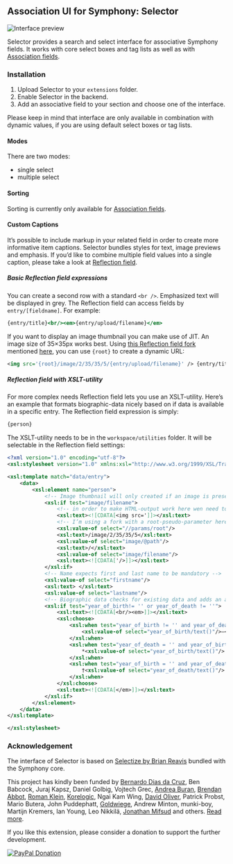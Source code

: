 ## Association UI for Symphony: Selector

![Interface preview](https://cloud.githubusercontent.com/assets/25466/3174581/3520a7de-ebf3-11e3-9907-a0e4b77fce0b.png)

Selector provides a search and select interface for associative Symphony fields. It works with core select boxes and tag lists as well as with [Association fields](https://github.com/symphonists/association_field).

### Installation

1. Upload Selector to your `extensions` folder.
2. Enable Selector in the backend.
3. Add an associative field to your section and choose one of the interface.

Please keep in mind that interface are only available in combination with dynamic values, if you are using default select boxes or tag lists.

#### Modes

There are two modes:

- single select
- multiple select

#### Sorting

Sorting is currently only available for [Association fields](https://github.com/symphonists/association_field).

#### Custom Captions

It’s possible to include markup in your related field in order to create more informative item captions. Selector bundles styles for text, image previews and emphasis. If you’d like to combine multiple field values into a single caption, please take a look at [Reflection field](https://github.com/symphonists/reflectionfield).

##### Basic Reflection field expressions

You can create a second row with a standard `<br />`. Emphasized text will be displayed in grey. The Reflection field can access fields by `entry/[fieldname]`. For example:

```xsl
{entry/title}<br/><em>{entry/upload/filename}</em>
```

If you want to display an image thumbnail you can make use of JIT. An image size of 35×35px works best. Using [this Reflection field fork](https://github.com/orchard-studio/reflectionfield/commit/55095a959edee25f6306718302404060dad58cb5) mentioned [here](http://www.getsymphony.com/discuss/thread/106489/4/#position-65), you can use `{root}` to create a dynamic URL:

```xml
<img src='{root}/image/2/35/35/5/{entry/upload/filename}' /> {entry/title}<br/><em>{entry/upload/filename}</em>
```

##### Reflection field with XSLT-utility

For more complex needs Reflection field lets you use an XSLT-utility. Here’s an example that formats biographic-data nicely based on if data is available in a specific entry. The Reflection field expression is simply:

```xml
{person}
```
    
The XSLT-utility needs to be in the `workspace/utilities` folder. It will be selectable in the Reflection field settings:

```xml
<?xml version="1.0" encoding="utf-8"?>
<xsl:stylesheet version="1.0" xmlns:xsl="http://www.w3.org/1999/XSL/Transform">

<xsl:template match="data/entry">
    <data>
        <xsl:element name="person">
            <!-- Image thumbnail will only created if an image is present in the current entry -->
            <xsl:if test="image/filename">
                <!-- in order to make HTML-output work here wen need to warp the code elements in CDATA tags (thanks John :) -->
                <xsl:text><![CDATA[<img src=']]></xsl:text>
                <!-- I’m using a fork with a root-pseudo-parameter here. See https://github.com/animaux/reflectionfield/commit/2d10a65c5f9d0ed59f8c211863808471b90a3376 -->
                <xsl:value-of select="//params/root"/>
                <xsl:text>/image/2/35/35/5</xsl:text>
                <xsl:value-of select="image/@path"/>
                <xsl:text>/</xsl:text>
                <xsl:value-of select="image/filename"/>
                <xsl:text><![CDATA['/>]]></xsl:text>
            </xsl:if>
            <!-- Name expects first and last name to be mandatory -->
            <xsl:value-of select="firstname"/>
            <xsl:text> </xsl:text>
            <xsl:value-of select="lastname"/>
            <!-- Biographic data checks for existing data and adds an asterisk if only date of birth is present, and a cross if only date of death is present -->
            <xsl:if test="year_of_birth!= '' or year_of_death != ''">
                <xsl:text><![CDATA[<br/><em>]]></xsl:text>
                <xsl:choose>
                    <xsl:when test="year_of_birth != '' and year_of_death != ''">
                        <xsl:value-of select="year_of_birth/text()"/>–<xsl:value-of select="year_of_death/text()"/>
                    </xsl:when>
                    <xsl:when test="year_of_death = '' and year_of_birth != ''">
                        *<xsl:value-of select="year_of_birth/text()"/>
                    </xsl:when>
                    <xsl:when test="year_of_birth = '' and year_of_death != ''">
                        †<xsl:value-of select="year_of_death/text()"/>
                    </xsl:when>
                </xsl:choose>
                <xsl:text><![CDATA[</em>]]></xsl:text>
            </xsl:if>
        </xsl:element>
    </data>
</xsl:template>

</xsl:stylesheet>
```

### Acknowledgement

The interface of Selector is based on [Selectize by Brian Reavis](https://github.com/brianreavis/selectize.js) bundled with the Symphony core.

This project has kindly been funded by [Bernardo Dias da Cruz](http://bernardodiasdacruz.com/), Ben Babcock, Juraj Kapsz, Daniel Golbig, Vojtech Grec, [Andrea Buran](http://www.andreaburan.com/), [Brendan Abbot](http://bloodbone.ws/), [Roman Klein](http://romanklein.com), [Korelogic](http://korelogic.co.uk/), Ngai Kam Wing, [David Oliver](http://doliver.co.uk/), Patrick Probst, Mario Butera, John Puddephatt, [Goldwiege](http://www.goldwiege.de/), Andrew Minton, munki-boy, Martijn Kremers, Ian Young, Leo Nikkilä, [Jonathan Mifsud](http://jonmifsud.com/) and others. [Read more](http://www.getsymphony.com/discuss/thread/106489/). 

If you like this extension, please consider a donation to support the further development.

[![PayPal Donation](https://www.paypalobjects.com/en_US/i/btn/btn_donate_LG.gif)](https://www.paypal.com/cgi-bin/webscr?cmd=_s-xclick&hosted_button_id=YAVPERDXP89TC)
